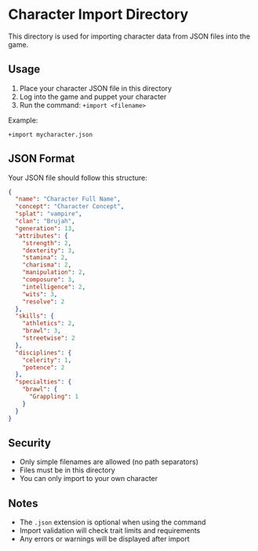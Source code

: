 # Character Import Directory

This directory is used for importing character data from JSON files into the game.

## Usage

1. Place your character JSON file in this directory
2. Log into the game and puppet your character
3. Run the command: `+import <filename>`

Example:
```
+import mycharacter.json
```

## JSON Format

Your JSON file should follow this structure:

```json
{
  "name": "Character Full Name",
  "concept": "Character Concept",
  "splat": "vampire",
  "clan": "Brujah",
  "generation": 13,
  "attributes": {
    "strength": 2,
    "dexterity": 3,
    "stamina": 2,
    "charisma": 2,
    "manipulation": 2,
    "composure": 3,
    "intelligence": 2,
    "wits": 3,
    "resolve": 2
  },
  "skills": {
    "athletics": 2,
    "brawl": 3,
    "streetwise": 2
  },
  "disciplines": {
    "celerity": 1,
    "potence": 2
  },
  "specialties": {
    "brawl": {
      "Grappling": 1
    }
  }
}
```

## Security

- Only simple filenames are allowed (no path separators)
- Files must be in this directory
- You can only import to your own character

## Notes

- The `.json` extension is optional when using the command
- Import validation will check trait limits and requirements
- Any errors or warnings will be displayed after import
